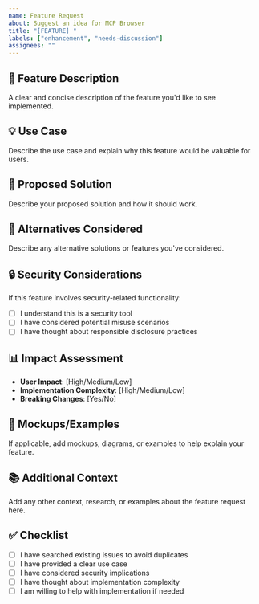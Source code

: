 ```yaml
---
name: Feature Request
about: Suggest an idea for MCP Browser
title: "[FEATURE] "
labels: ["enhancement", "needs-discussion"]
assignees: ""
---
```


## 🚀 Feature Description

A clear and concise description of the feature you'd like to see implemented.

## 💡 Use Case

Describe the use case and explain why this feature would be valuable for users.

## 🎯 Proposed Solution

Describe your proposed solution and how it should work.

## 🔄 Alternatives Considered

Describe any alternative solutions or features you've considered.

## 🔒 Security Considerations

If this feature involves security-related functionality:

- [ ] I understand this is a security tool
- [ ] I have considered potential misuse scenarios
- [ ] I have thought about responsible disclosure practices

## 📊 Impact Assessment

- **User Impact**: [High/Medium/Low]
- **Implementation Complexity**: [High/Medium/Low]
- **Breaking Changes**: [Yes/No]

## 🎨 Mockups/Examples

If applicable, add mockups, diagrams, or examples to help explain your feature.

## 📚 Additional Context

Add any other context, research, or examples about the feature request here.

## ✅ Checklist

- [ ] I have searched existing issues to avoid duplicates
- [ ] I have provided a clear use case
- [ ] I have considered security implications
- [ ] I have thought about implementation complexity
- [ ] I am willing to help with implementation if needed
